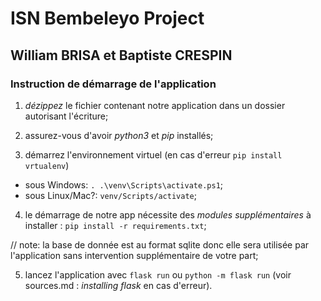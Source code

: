 # ISN Bembeleyo Project
## William BRISA et Baptiste CRESPIN

### Instruction de démarrage de l'application
1. *dézippez* le fichier contenant notre application dans un dossier autorisant l'écriture;

2. assurez-vous d'avoir *python3* et *pip* installés;

3. démarrez l'environnement virtuel (en cas d'erreur `pip install vrtualenv`)
  - sous Windows: `. .\venv\Scripts\activate.ps1`;
  - sous Linux/Mac?: `venv/Scripts/activate`;


4. le démarrage de notre app nécessite des *modules supplémentaires* à installer : `pip install -r requirements.txt`;

// note: la base de donnée est au format sqlite donc elle sera utilisée par l'application sans intervention supplémentaire de votre part;


5. lancez l'application avec `flask run` ou `python -m flask run` (voir sources.md : *installing flask* en cas d'erreur).
